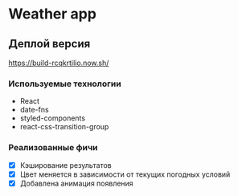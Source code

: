 # Weather app

## Деплой версия

https://build-rcqkrtilio.now.sh/

### Используемые технологии

- React
- date-fns
- styled-components
- react-css-transition-group

### Реализованные фичи

- [x] Кэширование результатов
- [x] Цвет меняется в зависимости от текущих погодных условий
- [x] Добавлена анимация появления
